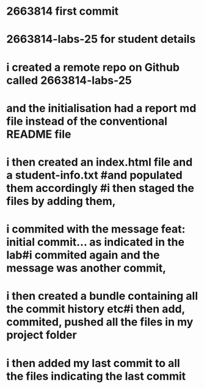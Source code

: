 # 2663814 first commit
# 2663814-labs-25 for student details
# i created a remote repo on Github called 2663814-labs-25 
# and the initialisation had a report md file instead of the conventional README file
# i then created an index.html file and a student-info.txt #and populated them accordingly #i then staged the files by adding them, 
# i commited with the message feat: initial commit... as indicated in the lab#i commited again and the message was another commit, 
# i then created a bundle containing all the commit history etc#i then add, commited, pushed all the files in my project folder 
# i then added my last commit to all the files indicating the last commit 
